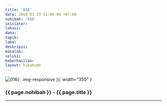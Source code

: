 ```yaml
---
title: '016'
date: 2016-01-23 11:08:00 +07:00
nohibah: '016'
inisiator: 
lokasi: 
dana: 
topik: 
lama: 
deskripsi: 
masalah: 
solusi: 
keberhasilan: 
layout: hibahcmb
---
```


![016](/static/img/hibahcmb/016.png){: .img-responsive }{: width="350" }

### {{ page.nohibah }} - {{ page.title }}

---
